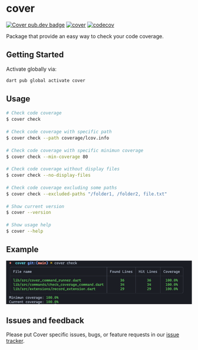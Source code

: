 # cover

[![Cover pub.dev badge](https://img.shields.io/pub/v/cover.svg)](https://pub.dev/packages/cover)
[![cover](https://github.com/aosorio-avilez/cover/actions/workflows/cover.yaml/badge.svg?branch=main)](https://github.com/aosorio-avilez/cover/actions/workflows/cover.yaml)
[![codecov](https://codecov.io/gh/aosorio-avilez/cover/branch/main/graph/badge.svg?token=ZWOS98VTND)](https://codecov.io/gh/aosorio-avilez/cover)

Package that provide an easy way to check your code coverage.

## Getting Started

Activate globally via:

```sh
dart pub global activate cover
```

## Usage

```sh
# Check code coverage
$ cover check

# Check code coverage with specific path
$ cover check --path coverage/lcov.info

# Check code coverage with specific minimun coverage
$ cover check --min-coverage 80

# Check code coverage without display files
$ cover check --no-display-files

# Check code coverage excluding some paths
$ cover check --excluded-paths "/folder1, /folder2, file.txt"

# Show current version
$ cover --version

# Show usage help
$ cover --help
```

## Example

<img src="https://raw.githubusercontent.com/aosorio-avilez/cover/main/resources/cover_example.png" />

## Issues and feedback
Please put Cover specific issues, bugs, or feature requests in our [issue tracker](https://github.com/aosorio-avilez/cover/issues/new/choose).

